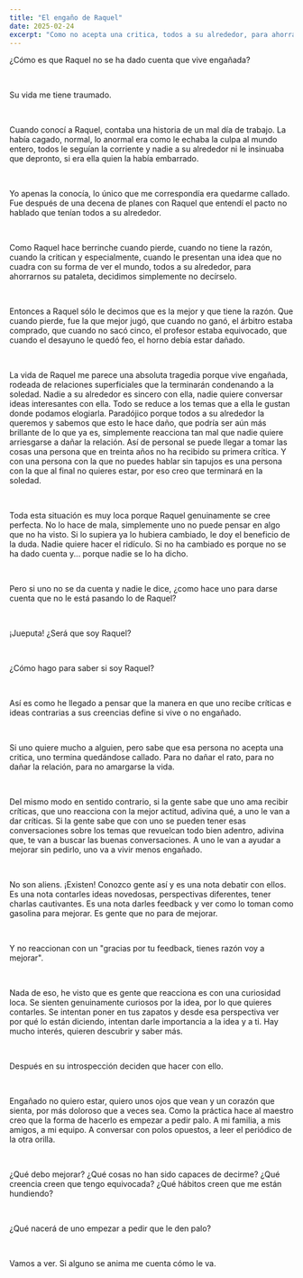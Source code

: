 ```yaml
---
title: "El engaño de Raquel"
date: 2025-02-24
excerpt: "Como no acepta una critica, todos a su alrededor, para ahorrarnos su pataleta, decidimos simplemente no decírselo."
---
```


<p>&iquest;C&oacute;mo es que Raquel no se ha dado cuenta que vive enga&ntilde;ada?</p>
<p><br></p>
<p>Su vida me tiene traumado.</p>
<p><br></p>
<p>Cuando conoc&iacute; a Raquel, contaba una historia de un mal d&iacute;a de trabajo. La hab&iacute;a cagado, normal, lo anormal era como le echaba la culpa al mundo entero, todos le segu&iacute;an la corriente y nadie a su alrededor ni le insinuaba que depronto, si era ella quien la hab&iacute;a embarrado.&nbsp;</p>
<p><br></p>
<p>Yo apenas la conoc&iacute;a, lo &uacute;nico que me correspond&iacute;a era quedarme callado. Fue despu&eacute;s de una decena de planes con Raquel que entend&iacute; el pacto no hablado que ten&iacute;an todos a su alrededor.</p>
<p><br></p>
<p>Como Raquel hace berrinche cuando pierde, cuando no tiene la raz&oacute;n, cuando la critican y especialmente, cuando le presentan una idea que no cuadra con su forma de ver el mundo, todos a su alrededor, para ahorrarnos su pataleta, decidimos simplemente no dec&iacute;rselo.</p>
<p><br></p>
<p>Entonces a Raquel s&oacute;lo le decimos que es la mejor y que tiene la raz&oacute;n. Que cuando pierde, fue la que mejor jug&oacute;, que cuando no gan&oacute;, el &aacute;rbitro estaba comprado, que cuando no sac&oacute; cinco, el profesor estaba equivocado, que cuando el desayuno le qued&oacute; feo, el horno deb&iacute;a estar da&ntilde;ado.</p>
<p><br></p>
<p>La vida de Raquel me parece una absoluta tragedia porque vive enga&ntilde;ada, rodeada de relaciones superficiales que la terminar&aacute;n condenando a la soledad. Nadie a su alrededor es sincero con ella, nadie quiere conversar ideas interesantes con ella. Todo se reduce a los temas que a ella le gustan donde podamos elogiarla. Parad&oacute;jico porque todos a su alrededor la queremos y sabemos que esto le hace da&ntilde;o, que podr&iacute;a ser a&uacute;n m&aacute;s brillante de lo que ya es, simplemente reacciona tan mal que nadie quiere arriesgarse a da&ntilde;ar la relaci&oacute;n. As&iacute; de personal se puede llegar a tomar las cosas una persona que en treinta a&ntilde;os no ha recibido su primera cr&iacute;tica. Y con una persona con la que no puedes hablar sin tapujos es una persona con la que al final no quieres estar, por eso creo que terminar&aacute; en la soledad.</p>
<p><br></p>
<p>Toda esta situaci&oacute;n es muy loca porque Raquel genuinamente se cree perfecta. No lo hace de mala, simplemente uno no puede pensar en algo que no ha visto. Si lo supiera ya lo hubiera cambiado, le doy el beneficio de la duda. Nadie quiere hacer el rid&iacute;culo. Si no ha cambiado es porque no se ha dado cuenta y... porque nadie se lo ha dicho.</p>
<p><br></p>
<p>Pero si uno no se da cuenta y nadie le dice, &iquest;como hace uno para darse cuenta que no le est&aacute; pasando lo de Raquel?</p>
<p><br></p>
<p>&iexcl;Jueputa! &iquest;Ser&aacute; que soy Raquel?</p>
<p><br></p>
<p>&iquest;C&oacute;mo hago para saber si soy Raquel?</p>
<p><br></p>
<p>As&iacute; es como he llegado a pensar que la manera en que uno recibe cr&iacute;ticas e ideas contrarias a sus creencias define si vive o no enga&ntilde;ado.</p>
<p><br></p>
<p>Si uno quiere mucho a alguien, pero sabe que esa persona no acepta una critica, uno termina qued&aacute;ndose callado. Para no da&ntilde;ar el rato, para no da&ntilde;ar la relaci&oacute;n, para no amargarse la vida.</p>
<p><br></p>
<p>Del mismo modo en sentido contrario, si la gente sabe que uno ama recibir cr&iacute;ticas, que uno reacciona con la mejor actitud, adivina qu&eacute;, a uno le van a dar cr&iacute;ticas. Si la gente sabe que con uno se pueden tener esas conversaciones sobre los temas que revuelcan todo bien adentro, adivina que, te van a buscar las buenas conversaciones. A uno le van a ayudar a mejorar sin pedirlo, uno va a vivir menos enga&ntilde;ado.</p>
<p><br></p>
<p>No son aliens. &iexcl;Existen! Conozco gente as&iacute; y es una nota debatir con ellos. Es una nota contarles ideas novedosas, perspectivas diferentes, tener charlas cautivantes. Es una nota darles feedback y ver como lo toman como gasolina para mejorar. Es gente que no para de mejorar.&nbsp;</p>
<p><br></p>
<p>Y no reaccionan con un &quot;gracias por tu feedback, tienes raz&oacute;n voy a mejorar&quot;.</p>
<p><br></p>
<p>Nada de eso, he visto que es gente que reacciona es con una curiosidad loca. Se sienten genuinamente curiosos por la idea, por lo que quieres contarles. Se intentan poner en tus zapatos y desde esa perspectiva ver por qu&eacute; lo est&aacute;n diciendo, intentan darle importancia a la idea y a ti. Hay mucho inter&eacute;s, quieren descubrir y saber m&aacute;s.</p>
<p><br></p>
<p>Despu&eacute;s en su introspecci&oacute;n deciden que hacer con ello.</p>
<p><br></p>
<p>Enga&ntilde;ado no quiero estar, quiero unos ojos que vean y un coraz&oacute;n que sienta, por m&aacute;s doloroso que a veces sea. Como la pr&aacute;ctica hace al maestro creo que la forma de hacerlo es empezar a pedir palo. A mi familia, a mis amigos, a mi equipo. A conversar con polos opuestos, a leer el peri&oacute;dico de la otra orilla. &nbsp;</p>
<p><br></p>
<p>&iquest;Qu&eacute; debo mejorar? &iquest;Qu&eacute; cosas no han sido capaces de decirme? &iquest;Qu&eacute; creencia creen que tengo equivocada? &iquest;Qu&eacute; h&aacute;bitos creen que me est&aacute;n hundiendo?&nbsp;</p>
<p><br></p>
<p>&iquest;Qu&eacute; nacer&aacute; de uno empezar a pedir que le den palo?</p>
<p><br></p>
<p>Vamos a ver. Si alguno se anima me cuenta c&oacute;mo le va.</p>
<p><br></p>
